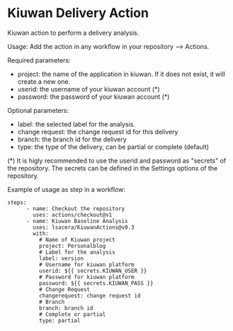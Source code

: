 # Kiuwan Delivery Action
Kiuwan action to perform a delivery analysis.

Usage:
Add the action in any workflow in your repository --> Actions.

Required parameters:
- project: the name of the application in kiuwan. If it does not exist, it will create a new one.
- userid: the username of your kiuwan account (*)
- password: the password of your kiuwan account (*)

Optional parameters:
- label: the selected label for the analysis. 
- change request: the change request id for this delivery
- branch: the branch id for the delivery
- type: the type of the delivery, can be partial or complete (default)

(*) It is higly recommended to use the userid and password as "secrets" of the repository. The secrets can be defined in the Settings options of the repository.

Example of usage as step in a workflow:
```
steps:
      - name: Checkout the repository
        uses: actions/checkout@v1
      - name: Kiuwan Baseline Analysis
        uses: lsacera/KiuwanActions@v0.3
        with:
          # Name of Kiuwan project
          project: Personalblog
          # Label for the analysis
          label: version
          # Username for kiuwan platform
          userid: ${{ secrets.KIUWAN_USER }}
          # Password for kiuwan platform
          password: ${{ secrets.KIUWAN_PASS }}
          # Change Request
          changerequest: change request id
          # Branch
          branch: branch id
          # Complete or partial
          type: partial
```
